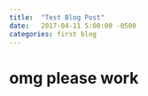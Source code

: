 ```yaml
---
title:  "Test Blog Post"
date:   2017-04-11 5:00:00 -0500
categories: first blog
---
```


# omg please work
